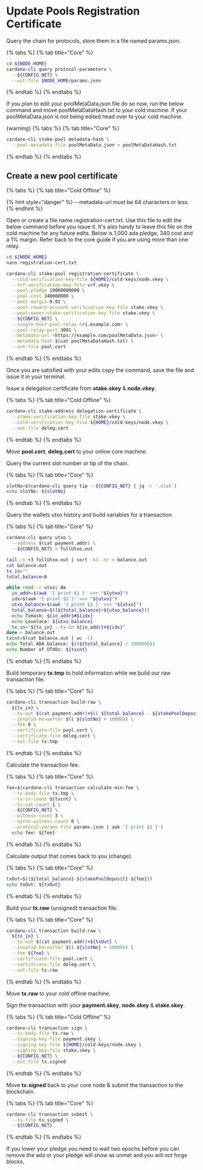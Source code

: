 # Update Pools Registration Certificate

Query the chain for protocols, store them in a file named params.json.


{% tabs %}
{% tab title="Core" %}

```bash
cd ${NODE_HOME}
cardano-cli query protocol-parameters \
  --${CONFIG_NET} \
  --out-file $NODE_HOME/params.json
```

{% endtab %}
{% endtabs %}

If you plan to edit your poolMetaData.json file do so now, run the below command and move poolMetaDataHash.txt to your cold machine. If your poolMetaData.json is not being edited head over to your cold machine.

{warning}
{% tabs %}
{% tab title="Core" %}

```bash
cardano-cli stake-pool metadata-hash \
  --pool-metadata-file poolMetaData.json > poolMetaDataHash.txt
```

{% endtab %}
{% endtabs %}

## Create a new pool certificate

{% tabs %}
{% tab title="Cold Offline" %}

{% hint style="danger" %}
--metadata-url must be 64 characters or less.
{% endhint %}

 Open or create a file name registration-cert.txt. Use this file to edit the below command before you issue it. It's also handy to leave this file on the cold machine for any future edits. Below is 1,000 ada pledge, 340 cost and a 1% margin. Refer back to the core guide if you are using more than one relay.

 ```bash
 cd ${NODE_HOME}
 nano registration-cert.txt
 ```

```bash
cardano-cli stake-pool registration-certificate \
  --cold-verification-key-file ${HOME}/cold-keys/node.vkey \
  --vrf-verification-key-file vrf.vkey \
  --pool-pledge 10000000000 \
  --pool-cost 340000000 \
  --pool-margin 0.01 \
  --pool-reward-account-verification-key-file stake.vkey \
  --pool-owner-stake-verification-key-file stake.vkey \
  --${CONFIG_NET} \
  --single-host-pool-relay <r1.example.com> \
  --pool-relay-port 3001 \
  --metadata-url <https://example.com/poolMetaData.json> \
  --metadata-hash $(cat poolMetaDataHash.txt) \
  --out-file pool.cert
```

{% endtab %}
{% endtabs %}

Once you are satisfied with your edits copy the command, save the file and issue it in your terminal.

Issue a delegation certificate from **stake.skey** & **node.vkey**.

{% tabs %}
{% tab title="Cold Offline" %}

```bash
cardano-cli stake-address delegation-certificate \
  --stake-verification-key-file stake.vkey \
  --cold-verification-key-file ${HOME}/cold-keys/node.vkey \
  --out-file deleg.cert
```

{% endtab %}
{% endtabs %}

Move **pool.cert**, **deleg.cert** to your online core machine.

Query the current slot number or tip of the chain.

{% tabs %}
{% tab title="Core" %}

```bash
slotNo=$(cardano-cli query tip --${CONFIG_NET} | jq -r '.slot')
echo slotNo: ${slotNo}
```

{% endtab %}
{% endtabs %}

Query the wallets utxo history and build variables for a transaction.

{% tabs %}
{% tab title="Core" %}

```bash
cardano-cli query utxo \
  --address $(cat payment.addr) \
  --${CONFIG_NET} > fullUtxo.out

tail -n +3 fullUtxo.out | sort -k3 -nr > balance.out
cat balance.out
tx_in=""
total_balance=0

while read -r utxo; do
  in_addr=$(awk '{ print $1 }' <<< "${utxo}")
  idx=$(awk '{ print $2 }' <<< "${utxo}")
  utxo_balance=$(awk '{ print $3 }' <<< "${utxo}")
  total_balance=$((${total_balance}+${utxo_balance}))
  echo TxHash: ${in_addr}#${idx}
  echo Lovelace: ${utxo_balance}
  tx_in="${tx_in} --tx-in ${in_addr}#${idx}"
done < balance.out
txcnt=$(cat balance.out | wc -l)
echo Total ADA balance: $((${total_balance} / 1000000))
echo Number of UTXOs: ${txcnt}
```

{% endtab %}
{% endtabs %}

Build temporary **tx.tmp** to hold information while we build our raw transaction file.

{% tabs %}
{% tab title="Core" %}

```bash
cardano-cli transaction build-raw \
  ${tx_in} \
  --tx-out $(cat payment.addr)+$(( ${total_balance} - ${stakePoolDeposit}))  \
  --invalid-hereafter $(( ${slotNo} + 10000)) \
  --fee 0 \
  --certificate-file pool.cert \
  --certificate-file deleg.cert \
  --out-file tx.tmp
```

{% endtab %}
{% endtabs %}

Calculate the transaction fee.

{% tabs %}
{% tab title="Core" %}

```bash
fee=$(cardano-cli transaction calculate-min-fee \
  --tx-body-file tx.tmp \
  --tx-in-count ${txcnt} \
  --tx-out-count 1 \
  --${CONFIG_NET} \
  --witness-count 3 \
  --byron-witness-count 0 \
  --protocol-params-file params.json | awk '{ print $1 }')
  echo fee: ${fee}
```

{% endtab %}
{% endtabs %}

Calculate output that comes back to you (change).

{% tabs %}
{% tab title="Core" %}

```bash
txOut=$((${total_balance}-${stakePoolDeposit}-${fee}))
echo txOut: ${txOut}
```

{% endtab %}
{% endtabs %}

Build your **tx.raw** (unsigned) transaction file.

{% tabs %}
{% tab title="Core" %}

```bash
cardano-cli transaction build-raw \
  ${tx_in} \
  --tx-out $(cat payment.addr)+${txOut} \
  --invalid-hereafter $(( ${slotNo} + 10000)) \
  --fee ${fee} \
  --certificate-file pool.cert \
  --certificate-file deleg.cert \
  --out-file tx.raw
```

{% endtab %}
{% endtabs %}

Move **tx.raw** to your cold offline machine.

Sign the transaction with your **payment.skey**, **node.skey** & **stake.skey**.

{% tabs %}
{% tab title="Cold Offline" %}

```bash
cardano-cli transaction sign \
  --tx-body-file tx.raw \
  --signing-key-file payment.skey \
  --signing-key-file ${HOME}/cold-keys/node.skey \
  --signing-key-file stake.skey \
  --${CONFIG_NET} \
  --out-file tx.signed
```

{% endtab %}
{% endtabs %}

Move **tx.signed** back to your core node & submit the transaction to the blockchain.

{% tabs %}
{% tab title="Core" %}

```bash
cardano-cli transaction submit \
  --tx-file tx.signed \
  --${CONFIG_NET}
```

{% endtab %}
{% endtabs %}

If you lower your pledge you need to wait two epochs before you can remove the ada or your pledge will show as unmet and you will not forge blocks.
